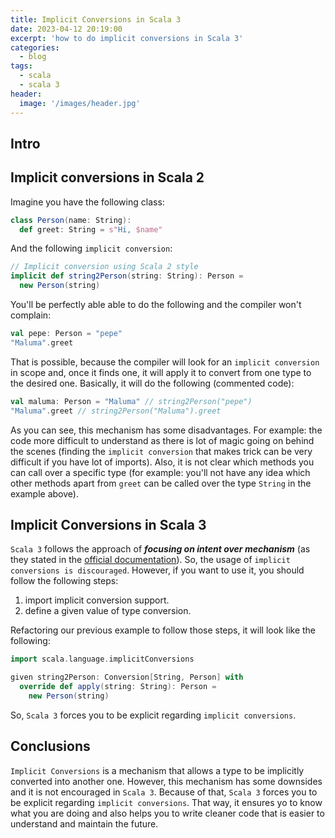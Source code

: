 ```yaml
---
title: Implicit Conversions in Scala 3
date: 2023-04-12 20:19:00
excerpt: 'how to do implicit conversions in Scala 3'
categories:
  - blog
tags:
  - scala
  - scala 3
header:
  image: '/images/header.jpg'
---
```

## Intro

## Implicit conversions in Scala 2

Imagine you have the following class:

``` scala
class Person(name: String):
  def greet: String = s"Hi, $name"
```

And the following `implicit conversion`:

``` scala
// Implicit conversion using Scala 2 style
implicit def string2Person(string: String): Person =
  new Person(string)
```

You'll be perfectly able able to do the following and the compiler won't complain:

``` scala
val pepe: Person = "pepe"
"Maluma".greet
```

That is possible, because the compiler will look for an `implicit conversion` in scope and, once it finds one, it will apply it to convert from one type to the desired one. Basically, it will do the following (commented code):

``` scala
val maluma: Person = "Maluma" // string2Person("pepe")
"Maluma".greet // string2Person("Maluma").greet
```

As you can see, this mechanism has some disadvantages. For example: the code more difficult to understand as there is lot of magic going on behind the scenes (finding the `implicit conversion` that makes trick can be very difficult if you have lot of imports). Also, it is not clear which methods you can call over a specific type (for example: you'll not have any idea which other methods apart from `greet` can be called over the type `String` in the example above).

## Implicit Conversions in Scala 3

`Scala 3` follows the approach of ***focusing on intent over mechanism*** (as they stated in the [official documentation](https://docs.scala-lang.org/scala3/new-in-scala3.html)). So, the usage of `implicit conversions is discouraged`. However, if you want to use it, you should follow the following steps:

1. import implicit conversion support.
2. define a given value of type conversion.

Refactoring our previous example to follow those steps, it will look like the following:

``` scala
import scala.language.implicitConversions

given string2Person: Conversion[String, Person] with
  override def apply(string: String): Person =
    new Person(string)
```

So, `Scala 3` forces you to be explicit regarding `implicit conversions`.

## Conclusions

`Implicit Conversions` is a mechanism that allows a type to be implicitly converted into another one. However, this mechanism has some downsides and it is not encouraged in `Scala 3`. Because of that, `Scala 3` forces you to be explicit regarding `implicit conversions`. That way, it ensures yo to know what you are doing and also helps you to write cleaner code that is easier to understand and maintain the future.
